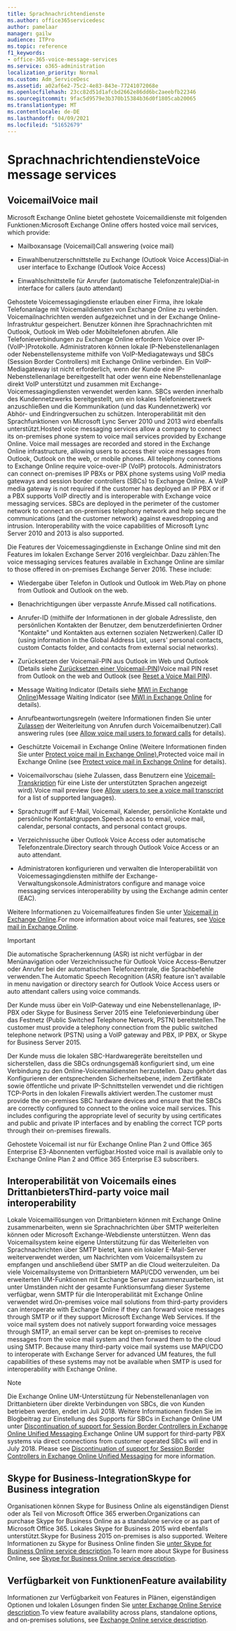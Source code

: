 ```yaml
---
title: Sprachnachrichtendienste
ms.author: office365servicedesc
author: pamelaar
manager: gailw
audience: ITPro
ms.topic: reference
f1_keywords:
- office-365-voice-message-services
ms.service: o365-administration
localization_priority: Normal
ms.custom: Adm_ServiceDesc
ms.assetid: a02af6e2-75c2-4e83-843e-77241072068e
ms.openlocfilehash: 23cc82d51d1afcbd2662e86dd6bc2aeebfb22346
ms.sourcegitcommit: 9fac5d9579e3b370b15384b36d0f1805cab20065
ms.translationtype: MT
ms.contentlocale: de-DE
ms.lasthandoff: 04/09/2021
ms.locfileid: "51652679"
---
```

# <a name="voice-message-services"></a><span data-ttu-id="d3158-102">Sprachnachrichtendienste</span><span class="sxs-lookup"><span data-stu-id="d3158-102">Voice message services</span></span>

## <a name="voice-mail"></a><span data-ttu-id="d3158-103">Voicemail</span><span class="sxs-lookup"><span data-stu-id="d3158-103">Voice mail</span></span>

<span data-ttu-id="d3158-104">Microsoft Exchange Online bietet gehostete Voicemaildienste mit folgenden Funktionen:</span><span class="sxs-lookup"><span data-stu-id="d3158-104">Microsoft Exchange Online offers hosted voice mail services, which provide:</span></span>
  
- <span data-ttu-id="d3158-105">Mailboxansage (Voicemail)</span><span class="sxs-lookup"><span data-stu-id="d3158-105">Call answering (voice mail)</span></span>
    
- <span data-ttu-id="d3158-106">Einwahlbenutzerschnittstelle zu Exchange (Outlook Voice Access)</span><span class="sxs-lookup"><span data-stu-id="d3158-106">Dial-in user interface to Exchange (Outlook Voice Access)</span></span>
    
- <span data-ttu-id="d3158-107">Einwahlschnittstelle für Anrufer (automatische Telefonzentrale)</span><span class="sxs-lookup"><span data-stu-id="d3158-107">Dial-in interface for callers (auto attendant)</span></span>
    
<span data-ttu-id="d3158-p101">Gehostete Voicemessagingdienste erlauben einer Firma, ihre lokale Telefonanlage mit Voicemaildiensten von Exchange Online zu verbinden. Voicemailnachrichten werden aufgezeichnet und in der Exchange Online-Infrastruktur gespeichert. Benutzer können ihre Sprachnachrichten mit Outlook, Outlook im Web oder Mobiltelefonen abrufen. Alle Telefonieverbindungen zu Exchange Online erfordern Voice over IP-(VoIP-)Protokolle. Administratoren können lokale IP-Nebenstellenanlagen oder Nebenstellensysteme mithilfe von VoIP-Mediagateways und SBCs (Session Border Controllers) mit Exchange Online verbinden. Ein VoIP-Mediagateway ist nicht erforderlich, wenn der Kunde eine IP-Nebenstellenanlage bereitgestellt hat oder wenn eine Nebenstellenanlage direkt VoIP unterstützt und zusammen mit Exchange-Voicemessagingdiensten verwendet werden kann. SBCs werden innerhalb des Kundennetzwerks bereitgestellt, um ein lokales Telefonienetzwerk anzuschließen und die Kommunikation (und das Kundennetzwerk) vor Abhör- und Eindringversuchen zu schützen. Interoperabilität mit den Sprachfunktionen von Microsoft Lync Server 2010 und 2013 wird ebenfalls unterstützt.</span><span class="sxs-lookup"><span data-stu-id="d3158-p101">Hosted voice messaging services allow a company to connect its on-premises phone system to voice mail services provided by Exchange Online. Voice mail messages are recorded and stored in the Exchange Online infrastructure, allowing users to access their voice messages from Outlook, Outlook on the web, or mobile phones. All telephony connections to Exchange Online require voice-over-IP (VoIP) protocols. Administrators can connect on-premises IP PBXs or PBX phone systems using VoIP media gateways and session border controllers (SBCs) to Exchange Online. A VoIP media gateway is not required if the customer has deployed an IP PBX or if a PBX supports VoIP directly and is interoperable with Exchange voice messaging services. SBCs are deployed in the perimeter of the customer network to connect an on-premises telephony network and help secure the communications (and the customer network) against eavesdropping and intrusion. Interoperability with the voice capabilities of Microsoft Lync Server 2010 and 2013 is also supported.</span></span>
  
<span data-ttu-id="d3158-p102">Die Features der Voicemessagingdienste in Exchange Online sind mit den Features im lokalen Exchange Server 2016 vergleichbar. Dazu zählen:</span><span class="sxs-lookup"><span data-stu-id="d3158-p102">The voice messaging services features available in Exchange Online are similar to those offered in on-premises Exchange Server 2016. These include:</span></span>
  
- <span data-ttu-id="d3158-117">Wiedergabe über Telefon in Outlook und Outlook im Web.</span><span class="sxs-lookup"><span data-stu-id="d3158-117">Play on phone from Outlook and Outlook on the web.</span></span>
    
- <span data-ttu-id="d3158-118">Benachrichtigungen über verpasste Anrufe.</span><span class="sxs-lookup"><span data-stu-id="d3158-118">Missed call notifications.</span></span>
    
- <span data-ttu-id="d3158-119">Anrufer-ID (mithilfe der Informationen in der globale Adressliste, den persönlichen Kontakten der Benutzer, dem benutzerdefinierten Ordner "Kontakte" und Kontakten aus externen sozialen Netzwerken).</span><span class="sxs-lookup"><span data-stu-id="d3158-119">Caller ID (using information in the Global Address List, users' personal contacts, custom Contacts folder, and contacts from external social networks).</span></span>
    
- <span data-ttu-id="d3158-120">Zurücksetzen der Voicemail-PIN aus Outlook im Web und Outlook (Details siehe [Zurücksetzen einer Voicemail-PIN](/exchange/voice-mail-unified-messaging/set-outlook-voice-access-pin-security/reset-a-voice-mail-pin))</span><span class="sxs-lookup"><span data-stu-id="d3158-120">Voice mail PIN reset from Outlook on the web and Outlook (see [Reset a Voice Mail PIN](/exchange/voice-mail-unified-messaging/set-outlook-voice-access-pin-security/reset-a-voice-mail-pin)).</span></span>
    
- <span data-ttu-id="d3158-121">Message Waiting Indicator (Details siehe [MWI in Exchange Online](/exchange/voice-mail-unified-messaging/set-up-client-voice-mail-features/mwi-in-exchange-online))</span><span class="sxs-lookup"><span data-stu-id="d3158-121">Message Waiting Indicator (see [MWI in Exchange Online](/exchange/voice-mail-unified-messaging/set-up-client-voice-mail-features/mwi-in-exchange-online) for details).</span></span> 
    
- <span data-ttu-id="d3158-122">Anrufbeantwortungsregeln (weitere Informationen finden Sie unter [Zulassen](/exchange/voice-mail-unified-messaging/set-up-client-voice-mail-features/allow-voice-mail-users-to-forward-calls) der Weiterleitung von Anrufen durch Voicemailbenutzer).</span><span class="sxs-lookup"><span data-stu-id="d3158-122">Call answering rules (see [Allow voice mail users to forward calls](/exchange/voice-mail-unified-messaging/set-up-client-voice-mail-features/allow-voice-mail-users-to-forward-calls) for details).</span></span>
    
- <span data-ttu-id="d3158-123">Geschützte Voicemail in Exchange Online (Weitere Informationen finden Sie unter [Protect voice mail in Exchange Online).](/exchange/voice-mail-unified-messaging/set-up-client-voice-mail-features/protect-voice-mail)</span><span class="sxs-lookup"><span data-stu-id="d3158-123">Protected voice mail in Exchange Online (see [Protect voice mail in Exchange Online](/exchange/voice-mail-unified-messaging/set-up-client-voice-mail-features/protect-voice-mail) for details).</span></span>
    
- <span data-ttu-id="d3158-124">Voicemailvorschau (siehe Zulassen, dass Benutzern eine [Voicemail-Transkription](/exchange/voice-mail-unified-messaging/set-up-client-voice-mail-features/allow-users-to-see-a-voice-mail-transcript) für eine Liste der unterstützten Sprachen angezeigt wird).</span><span class="sxs-lookup"><span data-stu-id="d3158-124">Voice mail preview (see [Allow users to see a voice mail transcript](/exchange/voice-mail-unified-messaging/set-up-client-voice-mail-features/allow-users-to-see-a-voice-mail-transcript) for a list of supported languages).</span></span>
    
- <span data-ttu-id="d3158-125">Sprachzugriff auf E-Mail, Voicemail, Kalender, persönliche Kontakte und persönliche Kontaktgruppen.</span><span class="sxs-lookup"><span data-stu-id="d3158-125">Speech access to email, voice mail, calendar, personal contacts, and personal contact groups.</span></span>
    
- <span data-ttu-id="d3158-126">Verzeichnissuche über Outlook Voice Access oder automatische Telefonzentrale.</span><span class="sxs-lookup"><span data-stu-id="d3158-126">Directory search through Outlook Voice Access or an auto attendant.</span></span>
    
- <span data-ttu-id="d3158-127">Administratoren konfigurieren und verwalten die Interoperabilität von Voicemessagingdiensten mithilfe der Exchange-Verwaltungskonsole.</span><span class="sxs-lookup"><span data-stu-id="d3158-127">Administrators configure and manage voice messaging services interoperability by using the Exchange admin center (EAC).</span></span>
    
<span data-ttu-id="d3158-128">Weitere Informationen zu Voicemailfeatures finden Sie unter [Voicemail in Exchange Online](/exchange/voice-mail-unified-messaging/voice-mail-unified-messaging).</span><span class="sxs-lookup"><span data-stu-id="d3158-128">For more information about voice mail features, see [Voice mail in Exchange Online](/exchange/voice-mail-unified-messaging/voice-mail-unified-messaging).</span></span>
  
> [!IMPORTANT]
> <span data-ttu-id="d3158-129">Die automatische Spracherkennung (ASR) ist nicht verfügbar in der Menünavigation oder Verzeichnissuche für Outlook Voice Access-Benutzer oder Anrufer bei der automatischen Telefonzentrale, die Sprachbefehle verwenden.</span><span class="sxs-lookup"><span data-stu-id="d3158-129">The Automatic Speech Recognition (ASR) feature isn't available in menu navigation or directory search for Outlook Voice Access users or auto attendant callers using voice commands.</span></span> 
>
> <span data-ttu-id="d3158-130">Der Kunde muss über ein VoIP-Gateway und eine Nebenstellenanlage, IP-PBX oder Skype for Business Server 2015 eine Telefonieverbindung über das Festnetz (Public Switched Telephone Network, PSTN) bereitstellen.</span><span class="sxs-lookup"><span data-stu-id="d3158-130">The customer must provide a telephony connection from the public switched telephone network (PSTN) using a VoIP gateway and PBX, IP PBX, or Skype for Business Server 2015.</span></span> 
>
> <span data-ttu-id="d3158-p103">Der Kunde muss die lokalen SBC-Hardwaregeräte bereitstellen und sicherstellen, dass die SBCs ordnungsgemäß konfiguriert sind, um eine Verbindung zu den Online-Voicemaildiensten herzustellen. Dazu gehört das Konfigurieren der entsprechenden Sicherheitsebene, indem Zertifikate sowie öffentliche und private IP-Schnittstellen verwendet und die richtigen TCP-Ports in den lokalen Firewalls aktiviert werden.</span><span class="sxs-lookup"><span data-stu-id="d3158-p103">The customer must provide the on-premises SBC hardware devices and ensure that the SBCs are correctly configured to connect to the online voice mail services. This includes configuring the appropriate level of security by using certificates and public and private IP interfaces and by enabling the correct TCP ports through their on-premises firewalls.</span></span> 
>
> <span data-ttu-id="d3158-133">Gehostete Voicemail ist nur für Exchange Online Plan 2 und Office 365 Enterprise E3-Abonnenten verfügbar.</span><span class="sxs-lookup"><span data-stu-id="d3158-133">Hosted voice mail is available only to Exchange Online Plan 2 and Office 365 Enterprise E3 subscribers.</span></span> 
  
## <a name="third-party-voice-mail-interoperability"></a><span data-ttu-id="d3158-134">Interoperabilität von Voicemails eines Drittanbieters</span><span class="sxs-lookup"><span data-stu-id="d3158-134">Third-party voice mail interoperability</span></span>

<span data-ttu-id="d3158-p104">Lokale Voicemaillösungen von Drittanbietern können mit Exchange Online zusammenarbeiten, wenn sie Sprachnachrichten über SMTP weiterleiten können oder Microsoft Exchange-Webdienste unterstützen. Wenn das Voicemailsystem keine eigene Unterstützung für das Weiterleiten von Sprachnachrichten über SMTP bietet, kann ein lokaler E-Mail-Server weiterverwendet werden, um Nachrichten vom Voicemailsystem zu empfangen und anschließend über SMTP an die Cloud weiterzuleiten. Da viele Voicemailsysteme von Drittanbietern MAPI/CDO verwenden, um bei erweiterten UM-Funktionen mit Exchange Server zusammenzuarbeiten, ist unter Umständen nicht der gesamte Funktionsumfang dieser Systeme verfügbar, wenn SMTP für die Interoperabilität mit Exchange Online verwendet wird.</span><span class="sxs-lookup"><span data-stu-id="d3158-p104">On-premises voice mail solutions from third-party providers can interoperate with Exchange Online if they can forward voice messages through SMTP or if they support Microsoft Exchange Web Services. If the voice mail system does not natively support forwarding voice messages through SMTP, an email server can be kept on-premises to receive messages from the voice mail system and then forward them to the cloud using SMTP. Because many third-party voice mail systems use MAPI/CDO to interoperate with Exchange Server for advanced UM features, the full capabilities of these systems may not be available when SMTP is used for interoperability with Exchange Online.</span></span>
  
> [!NOTE]
> <span data-ttu-id="d3158-p105">Die Exchange Online UM-Unterstützung für Nebenstellenanlagen von Drittanbietern über direkte Verbindungen von SBCs, die von Kunden betrieben werden, endet im Juli 2018. Weitere Informationen finden Sie im Blogbeitrag zur Einstellung des Supports für SBCs in Exchange Online UM unter [Discontinuation of support for Session Border Controllers in Exchange Online Unified Messaging](https://techcommunity.microsoft.com/t5/Exchange-Team-Blog/Discontinuation-of-support-for-Session-Border-Controllers-in/ba-p/607117).</span><span class="sxs-lookup"><span data-stu-id="d3158-p105">Exchange Online UM support for third-party PBX systems via direct connections from customer operated SBCs will end in July 2018. Please see [Discontinuation of support for Session Border Controllers in Exchange Online Unified Messaging](https://techcommunity.microsoft.com/t5/Exchange-Team-Blog/Discontinuation-of-support-for-Session-Border-Controllers-in/ba-p/607117) for more information.</span></span> 
  
## <a name="skype-for-business-integration"></a><span data-ttu-id="d3158-140">Skype for Business-Integration</span><span class="sxs-lookup"><span data-stu-id="d3158-140">Skype for Business integration</span></span>

<span data-ttu-id="d3158-141">Organisationen können Skype for Business Online als eigenständigen Dienst oder als Teil von Microsoft Office 365 erwerben.</span><span class="sxs-lookup"><span data-stu-id="d3158-141">Organizations can purchase Skype for Business Online as a standalone service or as part of Microsoft Office 365.</span></span> <span data-ttu-id="d3158-142">Lokales Skype for Business 2015 wird ebenfalls unterstützt.</span><span class="sxs-lookup"><span data-stu-id="d3158-142">Skype for Business 2015 on-premises is also supported.</span></span> <span data-ttu-id="d3158-143">Weitere Informationen zu Skype for Business Online finden Sie [unter Skype for Business Online service description](../skype-for-business-online-service-description/skype-for-business-online-service-description.md).</span><span class="sxs-lookup"><span data-stu-id="d3158-143">To learn more about Skype for Business Online, see [Skype for Business Online service description](../skype-for-business-online-service-description/skype-for-business-online-service-description.md).</span></span>
  
## <a name="feature-availability"></a><span data-ttu-id="d3158-144">Verfügbarkeit von Funktionen</span><span class="sxs-lookup"><span data-stu-id="d3158-144">Feature availability</span></span>

<span data-ttu-id="d3158-145">Informationen zur Verfügbarkeit von Features in Plänen, eigenständigen Optionen und lokalen Lösungen finden Sie [unter Exchange Online Service description](exchange-online-service-description.md).</span><span class="sxs-lookup"><span data-stu-id="d3158-145">To view feature availability across plans, standalone options, and on-premises solutions, see [Exchange Online service description](exchange-online-service-description.md).</span></span>
